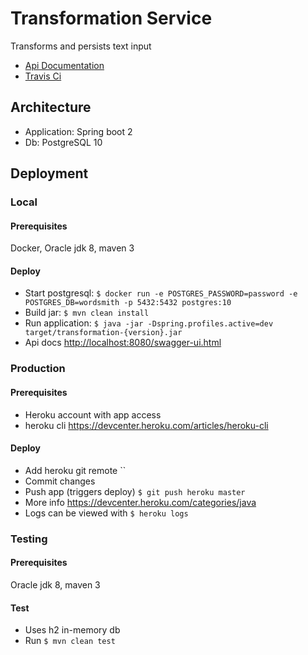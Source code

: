 # Transformation Service
Transforms and persists text input

* [Api Documentation](https://transformation-service.herokuapp.com/swagger-ui.html)
* [Travis Ci](https://travis-ci.org/johananders/transformation-service)

## Architecture

* Application: Spring boot 2
* Db: PostgreSQL 10

## Deployment

### Local

#### Prerequisites

Docker, Oracle jdk 8, maven 3

#### Deploy

* Start postgresql: `$ docker run -e POSTGRES_PASSWORD=password -e POSTGRES_DB=wordsmith -p 5432:5432 postgres:10` 
* Build jar: `$ mvn clean install` 
* Run application: `$ java -jar -Dspring.profiles.active=dev target/transformation-{version}.jar` 
* Api docs <http://localhost:8080/swagger-ui.html>

### Production

#### Prerequisites

* Heroku account with app access
* heroku cli <https://devcenter.heroku.com/articles/heroku-cli>

#### Deploy

* Add heroku git remote ``
* Commit changes
* Push app (triggers deploy) `$ git push heroku master`
* More info <https://devcenter.heroku.com/categories/java>
* Logs can be viewed with `$ heroku logs`

### Testing

#### Prerequisites

Oracle jdk 8, maven 3

#### Test

* Uses h2 in-memory db
* Run `$ mvn clean test`